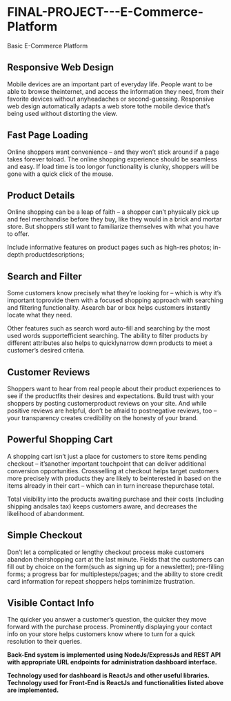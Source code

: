# FINAL-PROJECT---E-Commerce-Platform


Basic E-Commerce Platform

## Responsive Web Design

Mobile devices are an important part of everyday life. People want to be able to browse theinternet, and access the information they need, from their favorite devices without anyheadaches or second-guessing. Responsive web design automatically adapts a web store tothe mobile device that’s being used without distorting the view.

## Fast Page Loading

Online shoppers want convenience – and they won’t stick around if a page takes forever toload. The online shopping experience should be seamless and easy. If load time is too longor functionality is clunky, shoppers will be gone with a quick click of the mouse.

## Product Details

Online shopping can be a leap of faith – a shopper can’t physically pick up and feel merchandise before they buy, like they would in a brick and mortar store. But shoppers still want to familiarize themselves with what you have to offer.

Include informative features on product pages such as high-res photos; in-depth productdescriptions;


## Search and Filter

Some customers know precisely what they’re looking for – which is why it’s important toprovide them with a focused shopping approach with searching and filtering functionality. Asearch bar or box helps customers instantly locate what they need.

Other features such as search word auto-fill and searching by the most used words supportefficient searching. The ability to filter products by different attributes also helps to quicklynarrow down products to meet a customer’s desired criteria.

## Customer Reviews

Shoppers want to hear from real people about their product experiences to see if the productfits their desires and expectations. Build trust with your shoppers by posting customerproduct reviews on your site. And while positive reviews are helpful, don’t be afraid to postnegative reviews, too – your transparency creates credibility on the honesty of your brand.

## Powerful Shopping Cart

A shopping cart isn’t just a place for customers to store items pending checkout – it’sanother important touchpoint that can deliver additional conversion opportunities. Crossselling at checkout helps target customers more precisely with products they are likely to beinterested in based on the items already in their cart – which can in turn increase thepurchase total.

Total visibility into the products awaiting purchase and their costs (including shipping andsales tax) keeps customers aware, and decreases the likelihood of abandonment.

## Simple Checkout

Don’t let a complicated or lengthy checkout process make customers abandon theirshopping cart at the last minute. Fields that the customers can fill out by choice on the form(such as signing up for a newsletter); pre-filling forms; a progress bar for multiplesteps/pages; and the ability to store credit card information for repeat shoppers helps tominimize frustration.

## Visible Contact Info

The quicker you answer a customer’s question, the quicker they move forward with the purchase process. Prominently displaying your contact info on your store helps customers know where to turn for a quick resolution to their queries.



**Back-End system is implemented using  NodeJs/ExpressJs and REST API with appropriate URL endpoints  for administration dashboard interface.**

**Technology used for dashboard is ReactJs and other useful libraries. Technology used for Front-End is ReactJs and functionalities listed above are implemented.**
